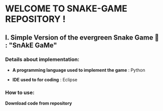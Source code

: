 # WELCOME TO SNAKE-GAME REPOSITORY !

## I. Simple Version of the evergreen Snake Game 🐍 : "SnAkE GaMe"

### Details about implementation:

- **A programming language used to implement the game** : Python

- **IDE used to for coding** : Eclipse

### How to use:
**Download code from repository**

